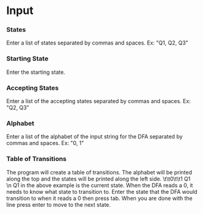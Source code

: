 # Input

### States
Enter a list of states separated by commas and spaces. Ex: "Q1, Q2, Q3"

### Starting State
Enter the starting state. 

### Accepting States
Enter a list of the accepting states separated by commas and spaces. Ex: "Q2, Q3"

### Alphabet
Enter a list of the alphabet of the input string for the DFA separated by commas and spaces. Ex: "0, 1"

### Table of Transitions
The program will create a table of transitions. The alphabet will be printed along the top and the states will be printed along the left side.
\t\t0\t\t1
Q1    
\n
Q1 in the above example is the current state. When the DFA reads a 0, it needs to know what state to transition to. Enter the state that the DFA would transition to when it reads a 0 then press tab. 
When you are done with the line press enter to move to the next state.
